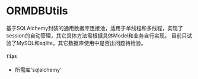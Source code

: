 # ORMDBUtils
基于SQLAlchemy封装的通用数据库连接池，适用于单线程和多线程，实现了session的自动管理，其它具体方法需根据具体Model和业务自行实现。
目前只试验了MySQL和sqlite，其它数据库使用中是否出问题待检验。

#### `Tips`
+ 所需库'sqlalchemy'
